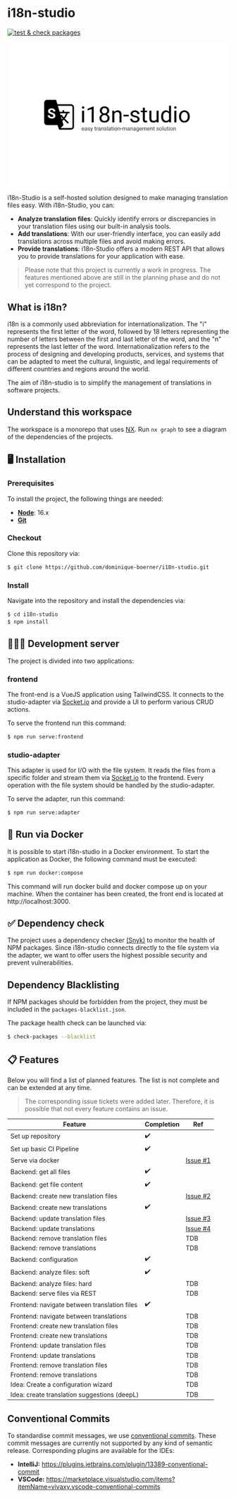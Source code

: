 # i18n-studio

[![test & check packages](https://github.com/dominique-boerner/i18n-studio/actions/workflows/nodejs.yaml/badge.svg)](https://github.com/dominique-boerner/i18n-studio/actions/workflows/nodejs.yaml)

![logo](./.github/assets/logo-with-slogan.png)

i18n-Studio is a self-hosted solution designed to make managing translation files easy. With i18n-Studio, you can:

* **Analyze translation files**: Quickly identify errors or discrepancies in your translation files using our built-in analysis tools.
* **Add translations**: With our user-friendly interface, you can easily add translations across multiple files and avoid making errors.
* **Provide translations**: i18n-Studio offers a modern REST API that allows you to provide translations for your application with ease.

> Please note that this project is currently a work in progress. The features mentioned 
above are still in the planning phase and do not yet correspond to the project.

## What is i18n?

i18n is a commonly used abbreviation for internationalization. The "i" represents the first letter of the word, followed by 18 letters representing the number of letters between the first and last letter of the word, and the "n" represents the last letter of the word. Internationalization refers to the process of designing and developing products, services, and systems that can be adapted to meet the cultural, linguistic, and legal requirements of different countries and regions around the world.

The aim of i18n-studio is to simplify the management of translations in software projects.

## Understand this workspace

The workspace is a monorepo that uses [NX](https://nx.dev/). Run `nx graph` to see a diagram of the
dependencies of the projects.

## 🖥️ Installation

### Prerequisites

To install the project, the following things are needed:

* [**Node**](https://nodejs.org/en/download): 16.x
* [**Git**](https://git-scm.com/)

### Checkout

Clone this repository via:

```bash
$ git clone https://github.com/dominique-boerner/i18n-studio.git 
```

### Install

Navigate into the repository and install the dependencies via:

```bash
$ cd i18n-studio
$ npm install
```

## 🧑🏽‍💻 Development server

The project is divided into two applications:

### frontend

The front-end is a VueJS application using TailwindCSS. It connects to the studio-adapter
via [Socket.io](https://socket.io/) and provide a UI to perform various CRUD actions.

To serve the frontend run this command:

```bash 
$ npm run serve:frontend
```

### studio-adapter

This adapter is used for I/O with the file system. It reads the files from a specific
folder and stream them via [Socket.io](https://socket.io/) to the frontend. Every operation
with the file system should be handled by the studio-adapter.

To serve the adapter, run this command:

```bash 
$ npm run serve:adapter
```

## 🐋 Run via Docker

It is possible to start i18n-studio in a Docker environment. To start the application as Docker,
the following command must be executed:

```bash
$ npm run docker:compose
```

This command will run docker build and docker compose up on your machine. When the container has
been created, the front end is located at http://localhost:3000.

## ✅ Dependency check

The project uses a dependency checker [(Snyk)](https://snyk.io/advisor/npm-package/check-packages) to
monitor the health of NPM packages. Since i18n-studio connects directly to the file system via the adapter,
we want to offer users the highest possible security and prevent vulnerabilities.

## Dependency Blacklisting

If NPM packages should be forbidden from the project, they must be included in the
```packages-blacklist.json```.

The package health check can be launched via:

```bash 
$ check-packages --blacklist
```

## 📋 Features

Below you will find a list of planned features. The list is not complete and
can be extended at any time.

> The corresponding issue tickets were added later. Therefore, it is possible that not every feature contains an issue.

| Feature                                      | Completion | Ref                                                                    |
|----------------------------------------------|------------|------------------------------------------------------------------------|
| Set up repository                            | ✔️         |                                                                        |
| Set up basic CI Pipeline                     | ✔️         |                                                                        |
| Serve via docker                             | ️          | [Issue #1](https://github.com/dominique-boerner/i18n-studio/issues/1]) |
| Backend: get all files                       | ✔️         |                                                                        |
| Backend: get file content                    | ✔️         |                                                                        |
| Backend: create new translation files        |            | [Issue #2](https://github.com/dominique-boerner/i18n-studio/issues/2]) |
| Backend: create new translations             | ✔️         |                                                                        |
| Backend: update translation files            |            | [Issue #3](https://github.com/dominique-boerner/i18n-studio/issues/3]) |
| Backend: update translations                 |            | [Issue #4](https://github.com/dominique-boerner/i18n-studio/issues/4]) |
| Backend: remove translation files            |            | TDB                                                                    |
| Backend: remove translations                 |            | TDB                                                                    |
| Backend: configuration                       | ✔️         |                                                                        |
| Backend: analyze files: soft                 | ✔️         |                                                                        |
| Backend: analyze files: hard                 |            | TDB                                                                    |
| Backend: serve files via REST                |            | TDB                                                                    |
| Frontend: navigate between translation files | ✔️         |                                                                        |
| Frontend: navigate between translations      |            | TDB                                                                    |
| Frontend: create new translation files       |            | TDB                                                                    |
| Frontend: create new translations            |            | TDB                                                                    |
| Frontend: update translation files           |            | TDB                                                                    |
| Frontend: update translations                |            | TDB                                                                    |
| Frontend: remove translation files           |            | TDB                                                                    |
| Frontend: remove translations                |            | TDB                                                                    |
| Idea: Create a configuration wizard          |            | TDB                                                                    |
| Idea: create translation suggestions (deepL) |            | TDB                                                                    |

## Conventional Commits

To standardise commit messages, we use [conventional commits](https://www.conventionalcommits.org/en/v1.0.0/).
These commit messages are currently not supported by any kind of semantic release. Corresponding plugins are
available for the IDEs:

* **IntelliJ:** https://plugins.jetbrains.com/plugin/13389-conventional-commit
* **VSCode:** https://marketplace.visualstudio.com/items?itemName=vivaxy.vscode-conventional-commits
